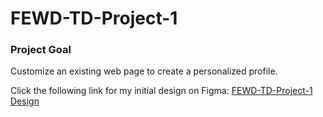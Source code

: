 # FEWD-TD-Project-1

### Project Goal
Customize an existing web page to create a personalized profile.

Click the following link for my initial design on Figma: [FEWD-TD-Project-1 Design](https://www.figma.com/file/DCqi4gyU035kbhgAyhs9KBJI/FEWD-TD-Project-1?node-id=0%3A1)
